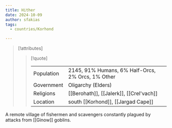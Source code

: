 ```yaml
---
title: Hither
date: 2024-10-09
author: sfakias
tags:
  - countries/Korhond

---
```

> [!attributes]
> 
> > [!quote]
> >
> > | | |
> > | --- | --- |
> > | Population | 2145, 91% Humans, 6% Half-Orcs, 2% Orcs, 1% Other |
> > | Government | Oligarchy (Elders) |
> > | Religions | [[Berohath]], [[Jalerk]], [[Crel'vach]] |
> > | Location | south [[Korhond]], [[Jargad Cape]] |

A remote village of fishermen and scavengers constantly plagued by attacks from [[Ginow]] goblins.